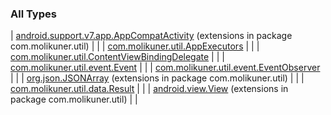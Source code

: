 

### All Types

| [android.support.v7.app.AppCompatActivity](../com.molikuner.util/android.support.v7.app.-app-compat-activity/index.md) (extensions in package com.molikuner.util) |  |
| [com.molikuner.util.AppExecutors](../com.molikuner.util/-app-executors/index.md) |  |
| [com.molikuner.util.ContentViewBindingDelegate](../com.molikuner.util/-content-view-binding-delegate/index.md) |  |
| [com.molikuner.util.event.Event](../com.molikuner.util.event/-event/index.md) |  |
| [com.molikuner.util.event.EventObserver](../com.molikuner.util.event/-event-observer/index.md) |  |
| [org.json.JSONArray](../com.molikuner.util/org.json.-j-s-o-n-array/index.md) (extensions in package com.molikuner.util) |  |
| [com.molikuner.util.data.Result](../com.molikuner.util.data/-result/index.md) |  |
| [android.view.View](../com.molikuner.util/android.view.-view/index.md) (extensions in package com.molikuner.util) |  |

